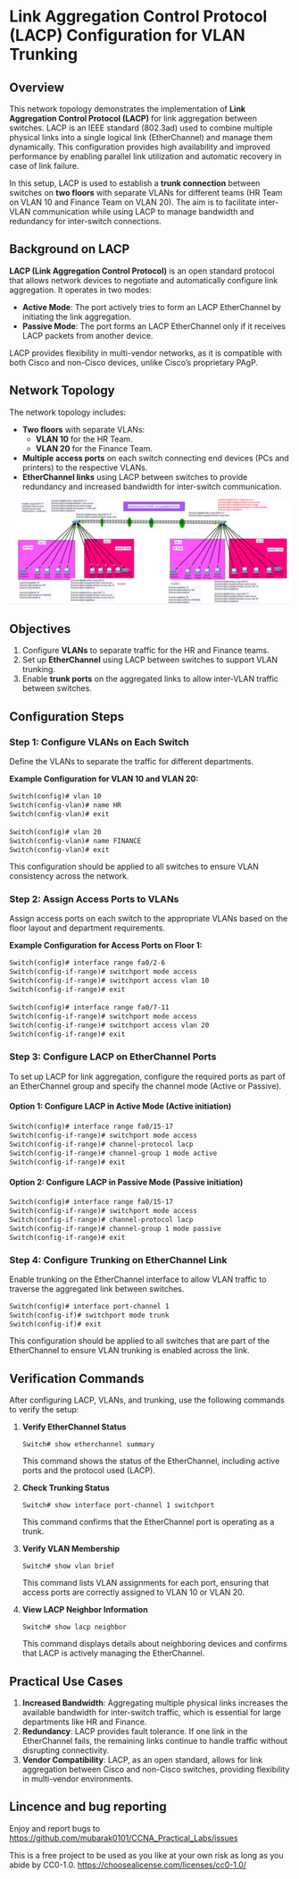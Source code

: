 
# Link Aggregation Control Protocol (LACP) Configuration for VLAN Trunking

## Overview

This network topology demonstrates the implementation of **Link Aggregation Control Protocol (LACP)** for link aggregation between switches. LACP is an IEEE standard (802.3ad) used to combine multiple physical links into a single logical link (EtherChannel) and manage them dynamically. This configuration provides high availability and improved performance by enabling parallel link utilization and automatic recovery in case of link failure.

In this setup, LACP is used to establish a **trunk connection** between switches on **two floors** with separate VLANs for different teams (HR Team on VLAN 10 and Finance Team on VLAN 20). The aim is to facilitate inter-VLAN communication while using LACP to manage bandwidth and redundancy for inter-switch connections.

## Background on LACP

**LACP (Link Aggregation Control Protocol)** is an open standard protocol that allows network devices to negotiate and automatically configure link aggregation. It operates in two modes:

- **Active Mode**: The port actively tries to form an LACP EtherChannel by initiating the link aggregation.
- **Passive Mode**: The port forms an LACP EtherChannel only if it receives LACP packets from another device.

LACP provides flexibility in multi-vendor networks, as it is compatible with both Cisco and non-Cisco devices, unlike Cisco’s proprietary PAgP.

## Network Topology

The network topology includes:

- **Two floors** with separate VLANs:
  - **VLAN 10** for the HR Team.
  - **VLAN 20** for the Finance Team.
- **Multiple access ports** on each switch connecting end devices (PCs and printers) to the respective VLANs.
- **EtherChannel links** using LACP between switches to provide redundancy and increased bandwidth for inter-switch communication.

![Network Topology](7.PAGP%20-cisco%20proprietaryTrunk%20Port%20IMG.png)

## Objectives

1. Configure **VLANs** to separate traffic for the HR and Finance teams.
2. Set up **EtherChannel** using LACP between switches to support VLAN trunking.
3. Enable **trunk ports** on the aggregated links to allow inter-VLAN traffic between switches.

## Configuration Steps

### Step 1: Configure VLANs on Each Switch

Define the VLANs to separate the traffic for different departments.

**Example Configuration for VLAN 10 and VLAN 20:**
```plaintext
Switch(config)# vlan 10
Switch(config-vlan)# name HR
Switch(config-vlan)# exit

Switch(config)# vlan 20
Switch(config-vlan)# name FINANCE
Switch(config-vlan)# exit
```

This configuration should be applied to all switches to ensure VLAN consistency across the network.

### Step 2: Assign Access Ports to VLANs

Assign access ports on each switch to the appropriate VLANs based on the floor layout and department requirements.

**Example Configuration for Access Ports on Floor 1:**
```plaintext
Switch(config)# interface range fa0/2-6
Switch(config-if-range)# switchport mode access
Switch(config-if-range)# switchport access vlan 10
Switch(config-if-range)# exit

Switch(config)# interface range fa0/7-11
Switch(config-if-range)# switchport mode access
Switch(config-if-range)# switchport access vlan 20
Switch(config-if-range)# exit
```

### Step 3: Configure LACP on EtherChannel Ports

To set up LACP for link aggregation, configure the required ports as part of an EtherChannel group and specify the channel mode (Active or Passive).

#### Option 1: Configure LACP in **Active Mode** (Active initiation)
```plaintext
Switch(config)# interface range fa0/15-17
Switch(config-if-range)# switchport mode access
Switch(config-if-range)# channel-protocol lacp
Switch(config-if-range)# channel-group 1 mode active
Switch(config-if-range)# exit
```

#### Option 2: Configure LACP in **Passive Mode** (Passive initiation)
```plaintext
Switch(config)# interface range fa0/15-17
Switch(config-if-range)# switchport mode access
Switch(config-if-range)# channel-protocol lacp
Switch(config-if-range)# channel-group 1 mode passive
Switch(config-if-range)# exit
```

### Step 4: Configure Trunking on EtherChannel Link

Enable trunking on the EtherChannel interface to allow VLAN traffic to traverse the aggregated link between switches.

```plaintext
Switch(config)# interface port-channel 1
Switch(config-if)# switchport mode trunk
Switch(config-if)# exit
```

This configuration should be applied to all switches that are part of the EtherChannel to ensure VLAN trunking is enabled across the link.

## Verification Commands

After configuring LACP, VLANs, and trunking, use the following commands to verify the setup:

1. **Verify EtherChannel Status**
   ```plaintext
   Switch# show etherchannel summary
   ```
   This command shows the status of the EtherChannel, including active ports and the protocol used (LACP).

2. **Check Trunking Status**
   ```plaintext
   Switch# show interface port-channel 1 switchport
   ```
   This command confirms that the EtherChannel port is operating as a trunk.

3. **Verify VLAN Membership**
   ```plaintext
   Switch# show vlan brief
   ```
   This command lists VLAN assignments for each port, ensuring that access ports are correctly assigned to VLAN 10 or VLAN 20.

4. **View LACP Neighbor Information**
   ```plaintext
   Switch# show lacp neighbor
   ```
   This command displays details about neighboring devices and confirms that LACP is actively managing the EtherChannel.

## Practical Use Cases

1. **Increased Bandwidth**: Aggregating multiple physical links increases the available bandwidth for inter-switch traffic, which is essential for large departments like HR and Finance.
2. **Redundancy**: LACP provides fault tolerance. If one link in the EtherChannel fails, the remaining links continue to handle traffic without disrupting connectivity.
3. **Vendor Compatibility**: LACP, as an open standard, allows for link aggregation between Cisco and non-Cisco switches, providing flexibility in multi-vendor environments.

## Lincence and bug reporting
Enjoy and report bugs to https://github.com/mubarak0101/CCNA_Practical_Labs/issues

This is a free project to be used as you like at your own risk as long as you abide by CC0-1.0. https://choosealicense.com/licenses/cc0-1.0/

